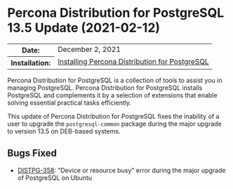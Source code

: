 # Percona Distribution for PostgreSQL 13.5 Update (2021-02-12)

<table class="docutils field-list" frame="void" rules="none">
  <colgroup>
    <col class="field-name">
    <col class="field-body">
  </colgroup>
  <tbody valign="top">
    <tr class="field-odd field">
      <th class="field-name">Date:</th>
      <td class="field-body">December 2, 2021</td>
    </tr>
    <tr class="field-even field">
      <th class="field-name">Installation:</th>
      <td class="field-body">
        <a class="reference external" href="https://www.percona.com/doc/postgresql/13/installing.html#">Installing Percona Distribution for PostgreSQL</a></td>
    </tr>
  </tbody>
</table> 

Percona Distribution for PostgreSQL is a collection of tools to assist you in managing PostgreSQL. Percona Distribution for PostgreSQL installs PostgreSQL and complements it by a selection of extensions that enable solving essential practical tasks efficiently.

This update of Percona Distribution for PostgreSQL fixes the inability of a user to upgrade the `postgresql-common` package during the major upgrade to version 13.5 on DEB-based systems. 

## Bugs Fixed

* [DISTPG-358](https://jira.percona.com/browse/DISTPG-358): "Device or resource busy" error during the major upgrade of PostgreSQL on Ubuntu